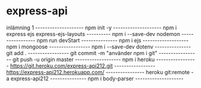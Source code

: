 # express-api
inlämning 1 --------------------
npm init -y  --------------------
npm i express ejs express-ejs-layouts  ----------
npm i --save-dev nodemon  -----------------
npm run devStart ---------------
npm i ejs   -------------------
npm i mongoose -----------------
npm i --save-dev dotenv  ---------------
git add .  -----------------
git commit -m "använder npm i git" -----------------
git push -u origin master   -------------------
npm i heroku  -----------------
https://git.heroku.com/express-api212.git  -----------------
https://express-api212.herokuapp.com/    ----------------
heroku git:remote -a express-api212    ---------------
npm i body-parser  --------------------






